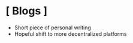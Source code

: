 [ Blogs ]
=========

* Short piece of personal writing 
* Hopeful shift to more decentralized platforms

